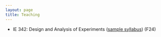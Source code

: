 ```yaml
---
layout: page
title: Teaching
---
```


* IE 342: Design and Analysis of Experiments ([sample syllabus](https://hoseungs.github.io/syllabus/IE342.pdf)) (F24)
